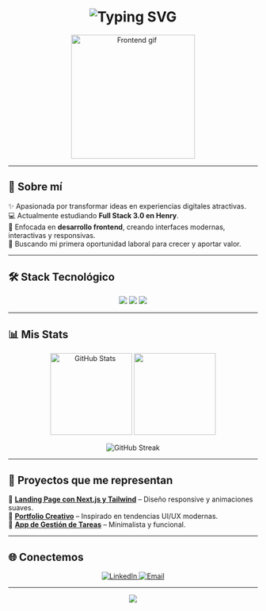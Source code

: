 <!-- Encabezado con gradiente y tipografía bold -->
<h1 align="center">
  <picture>
    <img src="https://readme-typing-svg.herokuapp.com?font=Fira+Code&size=30&pause=1000&color=FF6EC7&center=true&vCenter=true&width=650&lines=Hola%2C+soy+Ludmila+Denis+Ravelli!;Frontend+Developer+en+proceso;Amante+del+dise%C3%B1o+moderno+y+UX/UI" alt="Typing SVG" />
  </picture>
</h1>

<p align="center">
  <img src="https://i.ibb.co/QbZJ0CP/frontend-girl.gif" width="250" alt="Frontend gif">
</p>

---

## 🎨 Sobre mí

✨ Apasionada por transformar ideas en experiencias digitales atractivas.  
💻 Actualmente estudiando **Full Stack 3.0 en Henry**.  
🎯 Enfocada en **desarrollo frontend**, creando interfaces modernas, interactivas y responsivas.  
🚀 Buscando mi primera oportunidad laboral para crecer y aportar valor.  

---

## 🛠️ Stack Tecnológico

<p align="center">
  <img src="https://skillicons.dev/icons?i=html,css,tailwind,js,ts,react,nextjs" />
  <img src="https://skillicons.dev/icons?i=nodejs,nestjs,express" />
  <img src="https://skillicons.dev/icons?i=figma,git,github,vscode" />
</p>

---

## 📊 Mis Stats

<p align="center">
  <img src="https://github-readme-stats.vercel.app/api?username=LudmilaRavelli&show_icons=true&theme=radical" alt="GitHub Stats" height="165" />
  <img src="https://github-readme-stats.vercel.app/api/top-langs/?username=LudmilaRavelli&layout=compact&theme=radical" height="165" />
</p>

<p align="center">
  <img src="https://github-readme-streak-stats.herokuapp.com/?user=LudmilaRavelli&theme=radical" alt="GitHub Streak" />
</p>

---

## 💼 Proyectos que me representan

🌟 **[Landing Page con Next.js y Tailwind](#)** – Diseño responsive y animaciones suaves.  
🎨 **[Portfolio Creativo](#)** – Inspirado en tendencias UI/UX modernas.  
📌 **[App de Gestión de Tareas](#)** – Minimalista y funcional.

---

## 🌐 Conectemos

<p align="center">
  <a href="https://www.linkedin.com/in/ludmiladenisravelli">
    <img src="https://img.shields.io/badge/LinkedIn-FF6EC7?style=for-the-badge&logo=linkedin&logoColor=white" alt="LinkedIn" />
  </a>
  <a href="mailto:tuemail@gmail.com">
    <img src="https://img.shields.io/badge/Email-FF6EC7?style=for-the-badge&logo=gmail&logoColor=white" alt="Email" />
  </a>
</p>

---

<p align="center">
  <img src="https://capsule-render.vercel.app/api?type=waving&color=ff6ec7&height=100&section=footer"/>
</p>
